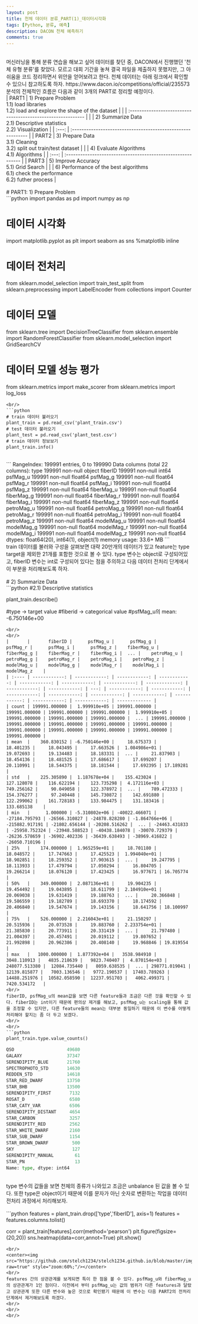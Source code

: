 ```yaml
---
layout: post
title: 천체 데이터 분류_PART(1)_데이터시각화
tags: [Python, 분류, 예측]
description: DACON 천체 예측하기
comments: true
---
```

<br/>
머신러닝을 통해 분류 연습을 해보고 싶어 데이터를 찾던 중, DACON에서 진행했던 '천체 유형 분류'를 찾았다. 
모르고 대회 기간을 놓쳐 결국 파일을 제출하지 못했지만, 그 아쉬움을 코드 정리하면서 위안을 얻어보려고 한다. 
천체 데이터는 아래 링크에서 확인할 수 있으니 참고하도록 하자.  
https://www.dacon.io/competitions/official/235573
<br/>
분석의 전체적인 흐름은 다음과 같이 3개의 PART로 정리할 예정이다. 
<br/>
| PART1 | 1) Prepare Problem<br/>1.1) load libraries<br/>1.2) load and explore the shape of the dataset |
|       | :----------------------------------------------------------- |
|       | 2) Summarize Data<br/>2.1) Descriptive statistics<br/>2.2) Visualization |
| :---: | :----------------------------------------------------------- |
| PART2 | 3) Prepare Data<br/>3.1) Cleaning<br/>3.2) split out train/test dataset |
|       | 4) Evaluate Algorithms<br/>4.1) Algorithms                   |
| :---: | :----------------------------------------------------------- |
| PART3 | 5) Improve Accuracy<br/>5.1) Grid Search                     |
|       | 6) Performance of the best algorithms<br/>6.1) check the performance<br/>6.2) futher process |
<br/>
<br/>
# PART1: 1) Prepare Problem
<br/>
```python
import pandas as pd
import numpy as np

# 데이터 시각화 
import matplotlib.pyplot as plt
import seaborn as sns
%matplotlib inline

# 데이터 전처리
from sklearn.model_selection import train_test_split
from sklearn.preprocessing import LabelEncoder
from collections import Counter

# 데이터 모델 
from sklearn.tree import DecisionTreeClassifier
from sklearn.ensemble import RandomForestClassifier
from sklearn.model_selection import GridSearchCV

# 데이터 모델 성능 평가
from sklearn.metrics import make_scorer
from sklearn.metrics import log_loss

```
<br/>
```python
# train 데이터 불러오기 
plant_train = pd.read_csv('plant_train.csv')
# test 데이터 불러오기 
plant_test = pd.read_csv('plant_test.csv')
# train 데이터 정보보기 
plant_train.info()
```
<br/>
```
<class 'pandas.core.frame.DataFrame'>
RangeIndex: 199991 entries, 0 to 199990
Data columns (total 22 columns):
type          199991 non-null object
fiberID       199991 non-null int64
psfMag_u      199991 non-null float64
psfMag_g      199991 non-null float64
psfMag_r      199991 non-null float64
psfMag_i      199991 non-null float64
psfMag_z      199991 non-null float64
fiberMag_u    199991 non-null float64
fiberMag_g    199991 non-null float64
fiberMag_r    199991 non-null float64
fiberMag_i    199991 non-null float64
fiberMag_z    199991 non-null float64
petroMag_u    199991 non-null float64
petroMag_g    199991 non-null float64
petroMag_r    199991 non-null float64
petroMag_i    199991 non-null float64
petroMag_z    199991 non-null float64
modelMag_u    199991 non-null float64
modelMag_g    199991 non-null float64
modelMag_r    199991 non-null float64
modelMag_i    199991 non-null float64
modelMag_z    199991 non-null float64
dtypes: float64(20), int64(1), object(1)
memory usage: 33.6+ MB
```
<br/>
train 데이터를 불러와 구성을 살펴보면 대략 20만개의 데이터가 있고 feature는 type target을 제외한 21개를 포함한 것으로 볼 수 있다. type 변수는 object로 구성되어있고, fiberID 변수는 int로 구성되어 있다는 점을 주의하고 다음 데이터 전처리 단계에서 이 부분을 처리해보도록 하자. 
<br/>
<br/>
# 2) Summarize Data
<br/>
```python
#2.1) Descriptive statistics

plant_train.describe()

#type -> target value
#fiberid -> categorical value 
#psfMag_u의 mean: -6.750146e+00
```
<br/>
<br/>
|       |       fiberID |      psfMag_u |      psfMag_g |      psfMag_r |      psfMag_i |      psfMag_z |    fiberMag_u |     fiberMag_g |    fiberMag_r |    fiberMag_i |  ... |    petroMag_u |    petroMag_g |    petroMag_r |    petroMag_i |    petroMag_z |    modelMag_u |    modelMag_g |    modelMag_r |    modelMag_i | modelMag_z    |
| :---- | ------------: | ------------: | ------------: | ------------: | ------------: | ------------: | ------------: | -------------: | ------------: | ------------: | ---: | ------------: | ------------: | ------------: | ------------: | ------------: | ------------: | ------------: | ------------: | ------------: | ------------- |
| count | 199991.000000 |  1.999910e+05 | 199991.000000 | 199991.000000 | 199991.000000 | 199991.000000 |  1.999910e+05 |  199991.000000 | 199991.000000 | 199991.000000 |  ... | 199991.000000 | 199991.000000 | 199991.000000 | 199991.000000 | 199991.000000 | 199991.000000 | 199991.000000 | 199991.000000 | 199991.000000 | 199991.000000 |
| mean  |    360.830152 | -6.750146e+00 |     18.675373 |     18.401235 |     18.043495 |     17.663526 |  1.084986e+01 |      19.072693 |     19.134483 |     18.183331 |  ... |     21.837903 |     18.454136 |     18.481525 |     17.686617 |     17.699207 |     20.110991 |     18.544375 |     18.181544 |     17.692395 | 17.189281     |
| std   |    225.305890 |  1.187678e+04 |    155.423024 |    127.128078 |    116.622194 |    123.735298 |  4.172116e+03 |     749.256162 |     90.049058 |    122.378972 |  ... |    789.472333 |    154.376277 |     97.240448 |    145.730872 |    142.691880 |    122.299062 |    161.728183 |    133.984475 |    131.183416 | 133.685138    |
| min   |      1.000000 | -5.310802e+06 | -40022.466071 | -27184.795793 | -26566.310827 | -24878.828280 | -1.864766e+06 | -215882.917191 | -21802.656144 | -20208.516262 |  ... | -24463.431833 | -25958.752324 | -23948.588523 | -40438.184078 | -30070.729379 | -26236.578659 | -36902.402336 | -36439.638493 | -38969.416822 | -26050.710196 |
| 25%   |    174.000000 |  1.965259e+01 |     18.701180 |     18.048572 |     17.747663 |     17.425523 |  1.994040e+01 |      18.902851 |     18.259352 |     17.903615 |  ... |     19.247795 |     18.113933 |     17.479794 |     17.050294 |     16.804705 |     19.266214 |     18.076120 |     17.423425 |     16.977671 | 16.705774     |
| 50%   |    349.000000 |  2.087136e+01 |     19.904235 |     19.454492 |     19.043895 |     18.611799 |  2.104910e+01 |      20.069038 |     19.631419 |     19.188763 |  ... |     20.366848 |     19.586559 |     19.182789 |     18.693370 |     18.174592 |     20.406840 |     19.547674 |     19.143156 |     18.641756 | 18.100997     |
| 75%   |    526.000000 |  2.216043e+01 |     21.150297 |     20.515936 |     20.073528 |     19.883760 |  2.233754e+01 |      21.385830 |     20.773911 |     20.331419 |  ... |     21.797480 |     21.004397 |     20.457491 |     20.019112 |     19.807652 |     21.992898 |     20.962386 |     20.408140 |     19.968846 | 19.819554     |
| max   |   1000.000000 |  1.877392e+04 |   3538.984910 |   3048.110913 |   4835.218639 |   9823.740407 |  4.870154e+03 |  248077.513380 |  12084.735440 |   8059.638535 |  ... | 298771.019041 |  12139.815877 |   7003.136546 |   9772.190537 |  17403.789263 |  14488.251976 |  10582.058590 |  12237.951703 |   4062.499371 | 7420.534172   |
<br/>
fiberID, psfMag_u의 mean값을 보면 다른 feature들과 조금은 다른 것을 확인할 수 있다. fiberID는 int이기 때문에 편의상 제거를 해보고, psfMag_u는 scaling을 통해 값을 조정할 수 있지만, 다른 feature들의 mean는 대부분 동일하기 때문에 이 변수를 어떻게 처리해야 할지는 좀 더 두고 보겠다. 
<br/>
<br/>
```python
plant_train.type.value_counts()
```
```python
QSO                    49680
GALAXY                 37347
SERENDIPITY_BLUE       21760
SPECTROPHOTO_STD       14630
REDDEN_STD             14618
STAR_RED_DWARF         13750
STAR_BHB               13500
SERENDIPITY_FIRST       7132
ROSAT_D                 6580
STAR_CATY_VAR           6506
SERENDIPITY_DISTANT     4654
STAR_CARBON             3257
SERENDIPITY_RED         2562
STAR_WHITE_DWARF        2160
STAR_SUB_DWARF          1154
STAR_BROWN_DWARF         500
SKY                      127
SERENDIPITY_MANUAL        61
STAR_PN                   13
Name: type, dtype: int64
```
<br/>
type 변수의 값들을 보면 천체의 종류가 나와있고 조금은 unbalance 된 값을 볼 수 있다. 또한 type은 object이기 때문에 이를 문자가 아닌 숫자로 변환하는 작업을 데이터 전처리 과정에서 처리해보자.  
<br/>
<br/>
```python
features = plant_train.drop(['type','fiberID'], axis=1)
features = features.columns.tolist()

corr = plant_train[features].corr(method='pearson')
plt.figure(figsize=(20,20))
sns.heatmap(data=corr,annot=True)
plt.show()
```
<br/>
<center><img src="https://github.com/stelch1234/stelch1234.github.io/blob/master/img/heatmap.png?raw=true" style="zoom:60%;"/></center>
<br/>
features 간의 상관관계를 보게되면 특이 한 점을 볼 수 있다. psfMag_u와 fiberMag_u의 상관관계가 1인 점이다. 이전에서 부터 psfMag_u는 값의 범위가 다른 features과 달랐고 상관관계 또한 다른 변수와 높은 것으로 확인됐기 때문에 이 변수는 다음 PART2의 전처리 단계에서 제거해보도록 하겠다. 
<br/>
<br/>
<br/>
